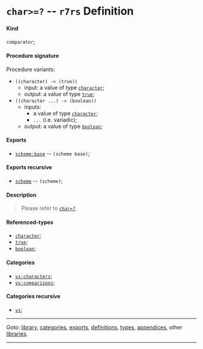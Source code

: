 

<a id='definition__r7rs__char_3e_3d_3f'></a>

# `char>=?` -- `r7rs` Definition


<a id='definition__r7rs__char_3e_3d_3f__kind'></a>

#### Kind

`comparator`;


<a id='definition__r7rs__char_3e_3d_3f__procedure-signature'></a>

#### Procedure signature

Procedure variants:
 * `((character) -> (true))`
   * input: a value of type [`character`](../../r7rs/types/character.md#type__r7rs__character);
   * output: a value of type [`true`](../../r7rs/types/true.md#type__r7rs__true);
 * `((character ...) -> (boolean))`
   * inputs:
     * a value of type [`character`](../../r7rs/types/character.md#type__r7rs__character);
     * `...` (i.e. variadic);
   * output: a value of type [`boolean`](../../r7rs/types/boolean.md#type__r7rs__boolean);


<a id='definition__r7rs__char_3e_3d_3f__exports'></a>

#### Exports

 * [`scheme:base`](../../r7rs/exports/scheme_3a_base.md#export__r7rs__scheme_3a_base) -- `(scheme base)`;


<a id='definition__r7rs__char_3e_3d_3f__exports-recursive'></a>

#### Exports recursive

 * [`scheme`](../../r7rs/exports/scheme.md#export__r7rs__scheme) -- `(scheme)`;


<a id='definition__r7rs__char_3e_3d_3f__description'></a>

#### Description

> Please refer to [`char=?`](../../r7rs/definitions/char_3d_3f.md#definition__r7rs__char_3d_3f).


<a id='definition__r7rs__char_3e_3d_3f__referenced-types'></a>

#### Referenced-types

 * [`character`](../../r7rs/types/character.md#type__r7rs__character);
 * [`true`](../../r7rs/types/true.md#type__r7rs__true);
 * [`boolean`](../../r7rs/types/boolean.md#type__r7rs__boolean);


<a id='definition__r7rs__char_3e_3d_3f__categories'></a>

#### Categories

 * [`vs:characters`](../../vonuvoli/categories/vs_3a_characters.md#category__vonuvoli__vs_3a_characters);
 * [`vs:comparisons`](../../vonuvoli/categories/vs_3a_comparisons.md#category__vonuvoli__vs_3a_comparisons);


<a id='definition__r7rs__char_3e_3d_3f__categories-recursive'></a>

#### Categories recursive

 * [`vs`](../../vonuvoli/categories/vs.md#category__vonuvoli__vs);

----

Goto: [library](../../r7rs/_index.md#library__r7rs), [categories](../../r7rs/categories/_index.md#toc__r7rs__categories), [exports](../../r7rs/exports/_index.md#toc__r7rs__exports), [definitions](../../r7rs/definitions/_index.md#toc__r7rs__definitions), [types](../../r7rs/types/_index.md#toc__r7rs__types), [appendices](../../r7rs/appendices/_index.md#toc__r7rs__appendices), other [libraries](../../_libraries.md#toc__libraries).

----

